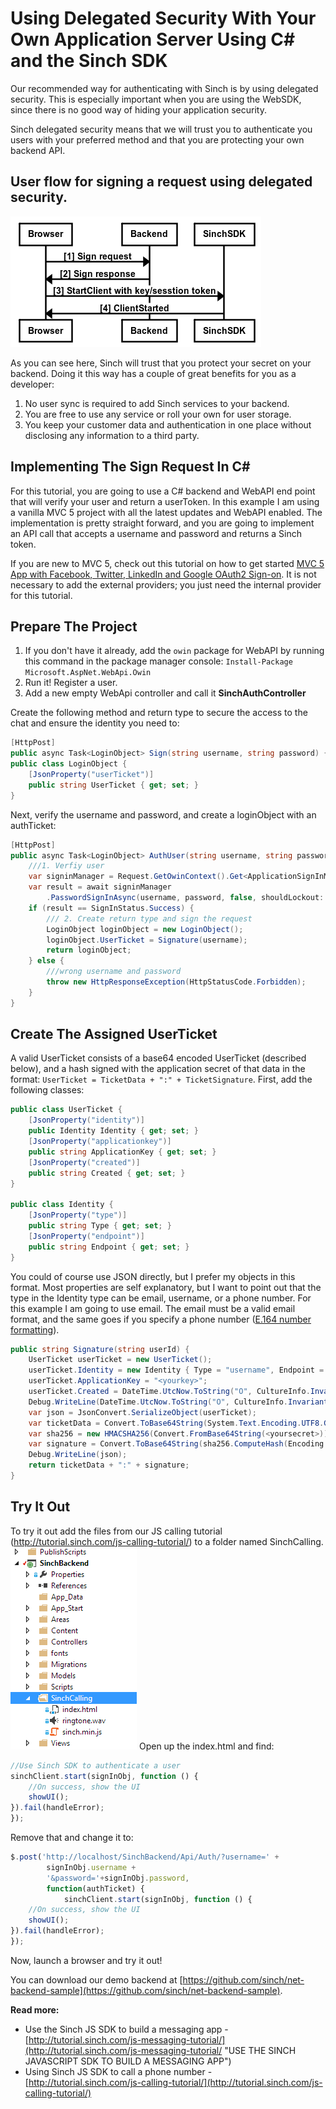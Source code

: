 # Using Delegated Security With Your Own Application Server Using C# and the Sinch SDK

Our recommended way for authenticating with Sinch is by using delegated security. This is especially important when you are using the WebSDK, since there is no good way of hiding your application security. 

Sinch delegated security means that we will trust you to authenticate you users with your preferred method and that you are protecting your own backend API.

## User flow for signing a request using delegated security.

![](images/render.png)

As you can see here, Sinch will trust that you protect your secret on your backend. Doing it this way has a couple of great benefits for you as a developer:

1. No user sync is required to add Sinch services to your backend.
2. You are free to use any service or roll your own for user storage. 
3. You keep your customer data and authentication in one place without disclosing any information to a third party.

## Implementing The Sign Request In C&#35;

For this tutorial, you are going to use a C# backend and WebAPI end point that will verify your user and return a userToken. In this example I am using a vanilla MVC 5 project with all the latest updates and WebAPI enabled. The implementation is pretty straight forward, and you are going to implement an API call that accepts a username and password and returns a Sinch token. 

If you are new to MVC 5, check out this tutorial on how to get started [MVC 5 App with Facebook, Twitter, LinkedIn and Google OAuth2 Sign-on](http://www.asp.net/mvc/tutorials/mvc-5/create-an-aspnet-mvc-5-app-with-facebook-and-google-oauth2-and-openid-sign-on). It is not necessary to add the external providers; you just need the internal provider for this tutorial.

## Prepare The Project

1.	If you don't have it already, add the `owin` package for WebAPI by running this command in the package manager console:
```Install-Package Microsoft.AspNet.WebApi.Owin```
2. Run it! Register a user. 
2. Add a new empty WebApi controller and call it **SinchAuthController**

Create the following method and return type to secure the access to the chat and ensure the identity you need to:
```csharp
[HttpPost]
public async Task<LoginObject> Sign(string username, string password) {}
public class LoginObject {
    [JsonProperty("userTicket")]
    public string UserTicket { get; set; }
}
```
Next, verify the username and password, and create a loginObject with an authTicket:

```csharp
[HttpPost]
public async Task<LoginObject> AuthUser(string username, string password) {
    ///1. Verfiy user
    var signinManager = Request.GetOwinContext().Get<ApplicationSignInManager>();
    var result = await signinManager
        .PasswordSignInAsync(username, password, false, shouldLockout: false);
    if (result == SignInStatus.Success) {
        /// 2. Create return type and sign the request
        LoginObject loginObject = new LoginObject();
        loginObject.UserTicket = Signature(username);
        return loginObject;
    } else {
        ///wrong username and password
        throw new HttpResponseException(HttpStatusCode.Forbidden);
    }
}
```

## Create The Assigned UserTicket

A valid UserTicket consists of a base64 encoded UserTicket (described below), and a hash signed with the application secret of that data in the format:
`UserTicket = TicketData + ":" + TicketSignature`. First, add the following classes: 

```csharp
public class UserTicket {
    [JsonProperty("identity")]
    public Identity Identity { get; set; }
    [JsonProperty("applicationkey")]
    public string ApplicationKey { get; set; }
    [JsonProperty("created")]
    public string Created { get; set; }
}

public class Identity {
    [JsonProperty("type")]
    public string Type { get; set; }
    [JsonProperty("endpoint")]
    public string Endpoint { get; set; }
}
```
You could of course use JSON directly, but I prefer my objects in this format. Most properties are self explanatory, but I want to point out that the type in the Identity type can be email, username, or a phone number. For this example I am going to use email. The email must be a valid email format, and the same goes if you specify a phone number ([E.164 number formatting](http://en.wikipedia.org/wiki/E.164)). 

```csharp
public string Signature(string userId) {
    UserTicket userTicket = new UserTicket();
    userTicket.Identity = new Identity { Type = "username", Endpoint = userId };
    userTicket.ApplicationKey = "<yourkey>";
    userTicket.Created = DateTime.UtcNow.ToString("O", CultureInfo.InvariantCulture);
    Debug.WriteLine(DateTime.UtcNow.ToString("O", CultureInfo.InvariantCulture));
    var json = JsonConvert.SerializeObject(userTicket);
    var ticketData = Convert.ToBase64String(System.Text.Encoding.UTF8.GetBytes(json));
    var sha256 = new HMACSHA256(Convert.FromBase64String(<yoursecret>));
    var signature = Convert.ToBase64String(sha256.ComputeHash(Encoding.UTF8.GetBytes(json)));
    Debug.WriteLine(json);
    return ticketData + ":" + signature;
}
```

## Try It Out

To try it out add the files from our JS calling tutorial (http://tutorial.sinch.com/js-calling-tutorial/) to a folder named SinchCalling. 
![](Images/addsinchcalling.png)
Open up the index.html and find: 
```javascript
//Use Sinch SDK to authenticate a user
sinchClient.start(signInObj, function () {
    //On success, show the UI
    showUI();
}).fail(handleError);
});
```
Remove that and change it to:
 
```javascript
$.post('http://localhost/SinchBackend/Api/Auth/?username=' + 
        signInObj.username + 
        '&password='+signInObj.password,
        function(authTicket) {
            sinchClient.start(signInObj, function () {
    //On success, show the UI
    showUI();
}).fail(handleError);
});
```
Now, launch a browser and try it out!

You can download our demo backend at [https://github.com/sinch/net-backend-sample](https://github.com/sinch/net-backend-sample).

**Read more:**

* Use the Sinch JS SDK to build a messaging app - [http://tutorial.sinch.com/js-messaging-tutorial/](http://tutorial.sinch.com/js-messaging-tutorial/ "USE THE SINCH JAVASCRIPT SDK TO BUILD A MESSAGING APP")
* Using Sinch JS SDK to call a phone number - [http://tutorial.sinch.com/js-calling-tutorial/](http://tutorial.sinch.com/js-calling-tutorial/)
